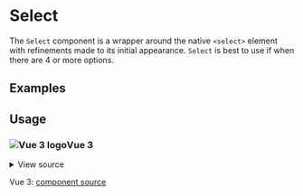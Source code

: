 # Select

The `Select` component is a wrapper around the native `<select>` element with refinements made to its initial appearance. `Select` is best to use if when there are 4 or more options.

<div class="mbs24"></div>

## Examples

<div class="mbe24"></div>

<SelectExamples />

<script setup>
import SelectExamples from '../../components/SelectExamples.vue'
import Alert from "../../../src/components/Alert.vue";
</script>

<div class="mbe32"></div>

## Usage

<div class="flex">
  <h3 id="vue-3" tabindex="-1">
    <img src="/images/Vue-icon.svg" alt="Vue 3 logo">Vue 3
  </h3>
</div>

<details class="disclose disclose-bordered">
<summary class="disclose-title">View source</summary>

```vue
<script setup>
// Import AgnosticUI global common & component CSS
import "agnostic-vue/dist/common.min.css";
import "agnostic-vue/dist/index.css";
import { Select } from "agnostic-vue";
</script>
<template>
  <h2>Select</h2>
  <div class="mbs12 mbe16">
    <Select
      :options="[{ value: 'andre', label: 'Andre Agassi' }, { value: 'serena', label: 'Serena Williams'} , { value: 'mac', label: 'John McEnroe'}, { value: 'borg', label: 'Bjorn Borg'}, { value: 'althea', label: 'Althea Gibson'}, { value: 'roger', label: 'Roger Federer'}]"
      unique-id="sel1"
      name="select1"
      label-copy="Select the best tennis player of all time"
    />
  </div>
  <h2>Customize the first option's text copy</h2>
  <div class="mbe16">
    <p className="mbe24">
      Pass <code>default-option-label</code> to specify the text copy to use for the first option
    </p>
    <Select
      default-option-label="Select your favorite tennis player"
      :options="[{ value: 'andre', label: 'Andre Agassi' }, { value: 'serena', label: 'Serena Williams'} , { value: 'mac', label: 'John McEnroe'}, { value: 'borg', label: 'Bjorn Borg'}, { value: 'althea', label: 'Althea Gibson'}, { value: 'roger', label: 'Roger Federer'}]"
      unique-id="sel1b"
      name="select1b"
      label-copy="Select the best tennis player of all time"
    />
  </div>
  <h2>Disabled select</h2>
  <div class="mbs12 mbe16">
    <Select
      is-disabled
      :options="[{ value: 'andre', label: 'Andre Agassi' }]"
      unique-id="sel2"
      name="select2"
      label-copy="Select -- example disabled"
    />
  </div>
  <h2>Small select</h2>
  <div class="mbs12 mbe16">
    <Select
      size="small"
      :options="[{ value: 'andre', label: 'Andre Agassi' }, { value: 'serena', label: 'Serena Williams'} , { value: 'mac', label: 'John McEnroe'}, { value: 'borg', label: 'Bjorn Borg'}, { value: 'althea', label: 'Althea Gibson'}, { value: 'roger', label: 'Roger Federer'}]"
      unique-id="sel3"
      name="select3"
      label-copy="Select the best tennis player of all time"
    />
  </div>
  <h2>Large select</h2>
  <div class="mbs12 mbe16">
    <Select
      size="large"
      :options="[{ value: 'andre', label: 'Andre Agassi' }, { value: 'serena', label: 'Serena Williams'} , { value: 'mac', label: 'John McEnroe'}, { value: 'borg', label: 'Bjorn Borg'}, { value: 'althea', label: 'Althea Gibson'}, { value: 'roger', label: 'Roger Federer'}]"
      unique-id="sel4"
      name="select4"
      label-copy="Select the best tennis player of all time"
    />
  </div>
  <h2>Multiple select size 4</h2>
  <div class="mbs12 mbe16">
    <Select
      :is-multiple="true"
      :multiple-size="4"
      :options="[{ value: 'andre', label: 'Andre Agassi' }, { value: 'serena', label: 'Serena Williams'} , { value: 'mac', label: 'John McEnroe'}, { value: 'borg', label: 'Bjorn Borg'}, { value: 'althea', label: 'Althea Gibson'}, { value: 'roger', label: 'Roger Federer'}]"
      unique-id="sel4"
      name="select4"
      label-copy="Select the best tennis player of all time"
    />
  </div>
</template>
```
</details>

Vue 3: [component source](https://github.com/AgnosticUI/agnosticui/blob/master/agnostic-vue/src/components/Select.vue)
